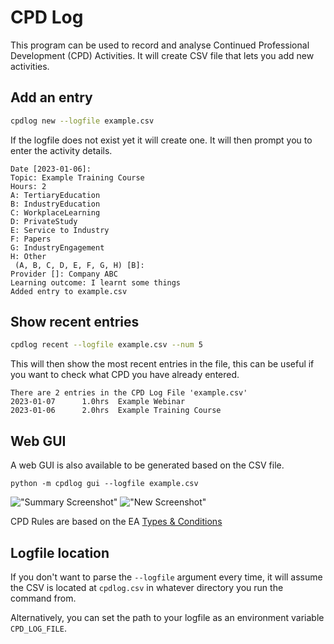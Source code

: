 # CPD Log

This program can be used to record and analyse Continued Professional Development (CPD) Activities. It will create CSV file that lets you add new activities.


## Add an entry

```sh
cpdlog new --logfile example.csv
```

If the logfile does not exist yet it will create one. It will then prompt you to enter the activity details.

```
Date [2023-01-06]:
Topic: Example Training Course
Hours: 2
A: TertiaryEducation
B: IndustryEducation
C: WorkplaceLearning
D: PrivateStudy
E: Service to Industry
F: Papers
G: IndustryEngagement
H: Other
 (A, B, C, D, E, F, G, H) [B]:
Provider []: Company ABC
Learning outcome: I learnt some things
Added entry to example.csv
```


## Show recent entries

```sh
cpdlog recent --logfile example.csv --num 5
```

This will then show the most recent entries in the file, this can be useful if you want to check what CPD you have already entered. 

```
There are 2 entries in the CPD Log File 'example.csv'
2023-01-07      1.0hrs  Example Webinar
2023-01-06      2.0hrs  Example Training Course
```

## Web GUI

A web GUI is also available to be generated based on the CSV file. 

```python -m cpdlog gui --logfile example.csv```

!["Summary Screenshot"](docs/web-summary.png "Summary Screenshot") !["New Screenshot"](docs/web-new.png "New Screenshot")

CPD Rules are based on the EA [Types & Conditions](https://www.engineersaustralia.org.au/sites/default/files/content-files/2016-12/cpd_types_and_conditions_march_2014.pdf)


## Logfile location

If you don't want to parse the  `--logfile` argument every time, it will assume the CSV is located at `cpdlog.csv` in whatever directory you run the command from.

Alternatively, you can set the path to your logfile as an environment variable `CPD_LOG_FILE`.

